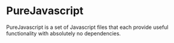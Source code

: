 # PureJavascript
PureJavascript is a set of Javascript files that each provide useful functionality with absolutely no dependencies.
